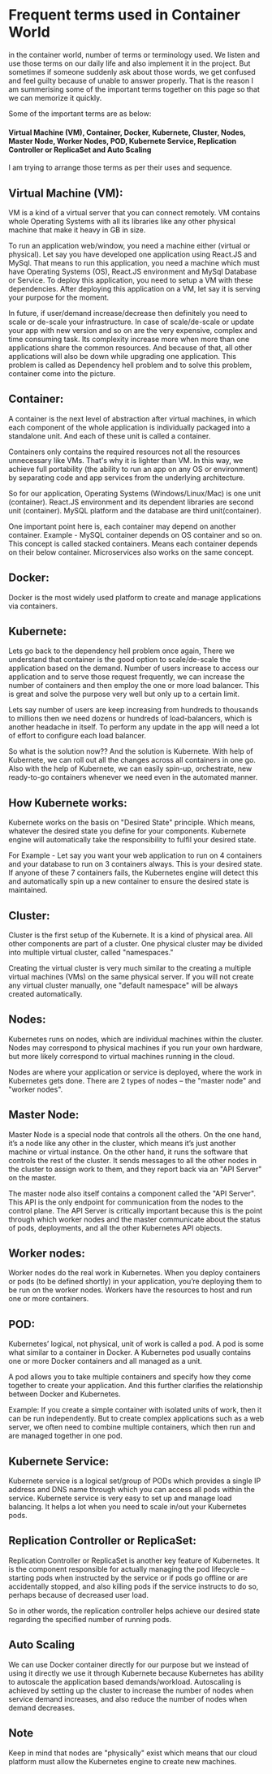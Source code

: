 # Frequent terms used in Container World

in the container world, number of terms or terminology used. We listen and use those terms on our daily life and also implement it in the project. But sometimes if someone suddenly ask about those words, we get confused and feel guilty because of unable to answer properly. That is the reason I am summerising some of the important terms together on this page so that we can memorize it quickly. 

Some of the important terms are as below:

#### Virtual Machine (VM), Container, Docker, Kubernete, Cluster, Nodes, Master Node, Worker Nodes, POD, Kubernete Service, Replication Controller or ReplicaSet and Auto Scaling

I am trying to arrange those terms as per their uses and sequence. 

## Virtual Machine (VM):

VM is a kind of a virtual server that you can connect remotely. VM contains whole Operating Systems with all its libraries like any other physical machine that make it heavy in GB in size.

To run an application web/window, you need a machine either (virtual or physical). Let say you have developed one application using React.JS and MySql. That means to run this application, you need a machine which must have Operating Systems (OS), React.JS environment and MySql Database or Service. To deploy this application, you need to setup a VM with these dependencies. After deploying this application on a VM, let say it is serving your purpose for the moment.

In future, if user/demand increase/decrease then definitely you need to scale or de-scale your infrastructure. In case of scale/de-scale or update your app with new version and so on are the very expensive, complex and time consuming task. Its complexity increase more when more than one applications share the common resources. And because of that, all other applications will also be down while upgrading one application. This problem is called as Dependency hell problem and to solve this problem, container come into the picture.

## Container:
A container is the next level of abstraction after virtual machines, in which each component of the whole application is individually packaged into a standalone unit. And each of these unit is called a container.

Containers only contains the required resources not all the resources unnecessary like VMs. That's why it is lighter than VM. In this way, we achieve full portability (the ability to run an app on any OS or environment) by separating code and app services from the underlying architecture.

So for our application, Operating Systems (Windows/Linux/Mac) is one unit (container). React.JS environment and its dependent libraries are second unit (container). MySQL platform and the database are third unit(container).

One important point here is, each container may depend on another container. Example - MySQL container depends on OS container and so on. This concept is called stacked containers. Means each container depends on their below container. Microservices also works on the same concept.

## Docker:
Docker is the most widely used platform to create and manage applications via containers.

## Kubernete:
Lets go back to the dependency hell problem once again, There we understand that container is the good option to scale/de-scale the application based on the demand. Number of users increase to access our application and to serve those request frequently, we can increase the number of containers and then employ the one or more load balancer. This is great and solve the purpose very well but only up to a certain limit.

Lets say number of users are keep increasing from hundreds to thousands to millions then we need dozens or hundreds of load-balancers, which is another headache in itself. To perform any update in the app will need a lot of effort to configure each load balancer.

So what is the solution now?? And the solution is Kubernete. With help of Kubernete, we can roll out all the changes across all containers in one go. Also with the help of Kubernete, we can easily spin-up, orchestrate, new ready-to-go containers whenever we need even in the automated manner.

## How Kubernete works:
Kubernete works on the basis on "Desired State" principle. Which means, whatever the desired state you define for your components. Kubernete engine will automatically take the responsibility to fulfil your desired state. 

For Example - Let say you want your web application to run on 4 containers and your database to run on 3 containers always. This is your desired state. If anyone of these 7 containers fails, the Kubernetes engine will detect this and automatically spin up a new container to ensure the desired state is maintained.

## Cluster:
Cluster is the first setup of the Kubernete. It is a kind of physical area. All other components are part of a cluster. One physical cluster may be divided into multiple virtual cluster, called "namespaces."

Creating the virtual cluster is very much similar to the creating a multiple virtual machines (VMs) on the same physical server. If you will not create any virtual cluster manually, one "default namespace" will be always created automatically.

## Nodes:
Kubernetes runs on nodes, which are individual machines within the cluster. Nodes may correspond to physical machines if you run your own hardware, but more likely correspond to virtual machines running in the cloud.

Nodes are where your application or service is deployed, where the work in Kubernetes gets done. There are 2 types of nodes – the "master node" and "worker nodes".

## Master Node:
Master Node is a special node that controls all the others. On the one hand, it’s a node like any other in the cluster, which means it’s just another machine or virtual instance. On the other hand, it runs the software that controls the rest of the cluster. It sends messages to all the other nodes in the cluster to assign work to them, and they report back via an "API Server" on the master.

The master node also itself contains a component called the "API Server". This API is the only endpoint for communication from the nodes to the control plane. The API Server is critically important because this is the point through which worker nodes and the master communicate about the status of pods, deployments, and all the other Kubernetes API objects.

## Worker nodes:
Worker nodes do the real work in Kubernetes. When you deploy containers or pods (to be defined shortly) in your application, you’re deploying them to be run on the worker nodes. Workers have the resources to host and run one or more containers.

## POD:
Kubernetes’ logical, not physical, unit of work is called a pod. A pod is some what similar to a container in Docker. A Kubernetes pod usually contains one or more Docker containers and all managed as a unit.

A pod allows you to take multiple containers and specify how they come together to create your application. And this further clarifies the relationship between Docker and Kubernetes.

Example: If you create a simple container with isolated units of work, then it can be run independently. But to create complex applications such as a web server, we often need to combine multiple containers, which then run and are managed together in one pod.

## Kubernete Service:
Kubernete service is a logical set/group of PODs which provides a single IP address and DNS name through which you can access all pods within the service. Kubernete service is very easy to set up and manage load balancing. It helps a lot when you need to scale in/out your Kubernetes pods.

## Replication Controller or ReplicaSet:
Replication Controller or ReplicaSet is another key feature of Kubernetes. It is the component responsible for actually managing the pod lifecycle – starting pods when instructed by the service or if pods go offline or are accidentally stopped, and also killing pods if the service instructs to do so, perhaps because of decreased user load.

So in other words, the replication controller helps achieve our desired state regarding the specified number of running pods.

## Auto Scaling
We can use Docker container directly for our purpose but we instead of using it directly we use it through Kubernete because Kubernetes has ability to autoscale the application based demands/workload. Autoscaling is achieved by setting up the cluster to increase the number of nodes when service demand increases, and also reduce the number of nodes when demand decreases.

## Note
Keep in mind that nodes are "physically" exist which means that our cloud platform must allow the Kubernetes engine to create new machines.


